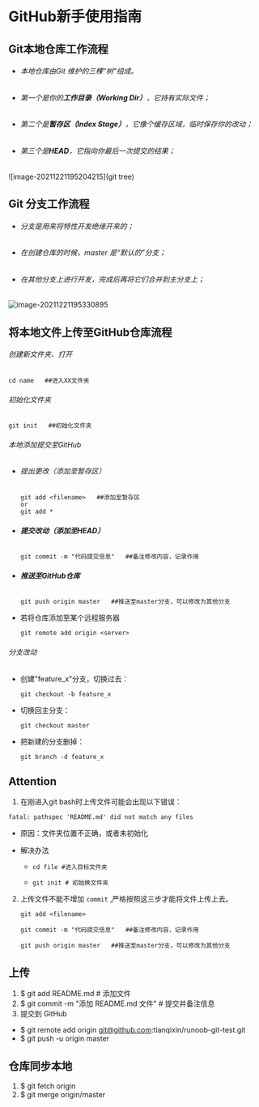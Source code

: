 # GitHub新手使用指南

## Git本地仓库工作流程

- ###### 本地仓库由Git 维护的三棵“树”组成。

- ###### 第一个是你的**工作目录（Working Dir）**，它持有实际文件；

- ###### 第二个是**暂存区（Index Stage）**，它像个缓存区域，临时保存你的改动；

- ###### 第三个是**HEAD**，它指向你最后一次提交的结果；

![image-20211221195204215](git tree)

## Git 分支工作流程

- ###### 分支是用来将特性开发绝缘开来的；

- ###### 在创建仓库的时候，*master* 是“默认的”分支；

- ###### 在其他分支上进行开发，完成后再将它们合并到主分支上；

![image-20211221195330895](../AppData/Roaming/Typora/typora-user-images/image-20211221195330895.png)

## 将本地文件上传至GitHub仓库流程

###### 创建新文件夹、打开

```
cd name   ##进入XX文件夹
```

###### 初始化文件夹

```
git init   ##初始化文件夹
```

###### 本地添加提交至GitHub

- ###### 提出更改（添加至暂存区）

  ```
  git add <filename>   ##添加至暂存区
  or
  git add *
  ```

- ###### **提交改动（添加至HEAD）**

  ``` 
  git commit -m "代码提交信息"   ##备注修改内容，记录作用
  ```

- ###### **推送至GitHub仓库**

  ```
  git push origin master   ##推送至master分支，可以修改为其他分支
  ```


- 若将仓库添加至某个远程服务器

  ```
  git remote add origin <server>
  ```

###### 分支改动

- 创建"feature_x"分支，切换过去：

  ```
  git checkout -b feature_x
  ```

- 切换回主分支：

  ```
  git checkout master
  ```

- 把新建的分支删掉：

  ```
  git branch -d feature_x
  ```

## Attention

1. 在刚进入git bash时上传文件可能会出现以下错误：

```
fatal: pathspec 'README.md' did not match any files
```

- 原因：文件夹位置不正确，或者未初始化

- 解决办法

  - ```
    cd file #进入目标文件夹
    ```

  - ```
    git init # 初始换文件夹
    ```

2. 上传文件不能不增加 `commit` ,严格按照这三步才能将文件上传上去。

   ```
   git add <filename> 
   
   git commit -m "代码提交信息"   ##备注修改内容，记录作用
   
   git push origin master   ##推送至master分支，可以修改为其他分支
   ```

   







## 上传

1. $ git add README.md               # 添加文件  
2. $ git commit -m "添加 README.md 文件"        # 提交并备注信息
3. 提交到 GitHub
+ $ git remote add origin git@github.com:tianqixin/runoob-git-test.git
+ $ git push -u origin master

## 仓库同步本地
1. $ git fetch origin
2. $ git merge origin/master

